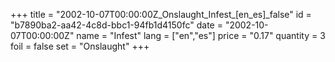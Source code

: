 +++
title = "2002-10-07T00:00:00Z_Onslaught_Infest_[en_es]_false"
id = "b7890ba2-aa42-4c8d-bbc1-94fb1d4150fc"
date = "2002-10-07T00:00:00Z"
name = "Infest"
lang = ["en","es"]
price = "0.17"
quantity = 3
foil = false
set = "Onslaught"
+++
